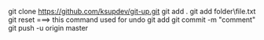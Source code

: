 git clone https://github.com/ksupdev/git-up.git
git add .
git add folder\file.txt
git reset ===> this command used for undo git add
git commit -m "comment"
git push -u origin master
